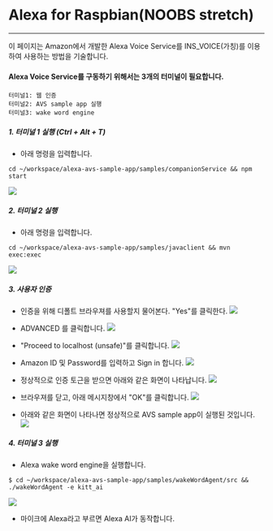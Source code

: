 # Alexa for Raspbian\(NOOBS stretch\)

---

이 페이지는 Amazon에서 개발한 Alexa Voice Service를 INS\_VOICE\(가칭\)를 이용하여 사용하는 방법을 기술합니다.

#### Alexa Voice Service를 구동하기 위해서는 3개의 터미널이 필요합니다.
```
터미널1: 웹 인증
터미널2: AVS sample app 실행
터미널3: wake word engine
```

##### 1. 터미널 1 실행 \(Ctrl + Alt + T\)
- 아래 명령을 입력합니다.
```
cd ~/workspace/alexa-avs-sample-app/samples/companionService && npm start
```
![](/assets/raspbian_alexa_step_1.jpg)

##### 2. 터미널 2 실행
- 아래 명령을 입력합니다.
```
cd ~/workspace/alexa-avs-sample-app/samples/javaclient && mvn exec:exec
```
![](/assets/raspbian_alexa_step_2.jpg)

##### 3. 사용자 인증
- 인증을 위해 디폴트 브라우져를 사용할지 물어본다. "Yes"를 클릭한다.
![](/assets/raspbian_alexa_step_3.jpg)

- ADVANCED 를 클릭합니다.
![](/assets/raspbian_alexa_step_4.jpg)

- "Proceed to localhost \(unsafe\)"를 클릭합니다.
![](/assets/raspbian_alexa_step_5.jpg)

- Amazon ID 및 Password를 입력하고 Sign in 합니다.
![](/assets/raspbian_alexa_step_6.jpg)

- 정상적으로 인증 토근을 받으면 아래와 같은 화면이 나타납니다.
![](/assets/raspbian_alexa_step_7.jpg)

- 브라우져를 닫고, 아래 메시지창에서 "OK"를 클릭합니다.
![](/assets/raspbian_alexa_step_8.jpg)

- 아래와 같은 화면이 나타나면 정상적으로 AVS sample app이 실행된 것입니다.
![](/assets/raspbian_alexa_step_9.jpg)

##### 4. 터미널 3 실행
- Alexa wake word engine을 실행합니다.
```
$ cd ~/workspace/alexa-avs-sample-app/samples/wakeWordAgent/src && ./wakeWordAgent -e kitt_ai
```
![](/assets/raspbian_alexa_step_10.jpg)

- 마이크에 Alexa라고 부르면 Alexa AI가 동작합니다.
